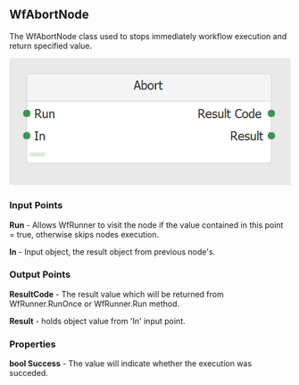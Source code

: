 ## WfAbortNode
The WfAbortNode class used to stops immediately workflow execution and return specified value.

![WfAbortNode](https://github.com/ArsenAbazian/WorkflowDiagram/blob/main/Help/Images/CommonNodes/Abort.png)

### Input Points

**Run** - Allows WfRunner to visit the node if the value contained in this point = true, otherwise skips nodes execution.

**In** - Input object, the result object from previous node's.

### Output Points

**ResultCode** - The result value which will be returned from WfRunner.RunOnce or WfRunner.Run method.

**Result** - holds object value from 'In' input point. 

### Properties

**bool Success** - The value will indicate whether the execution was succeded.
